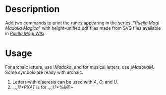 # Descripntion
Add two commands to print the runes appearing in the series, "*Puella Magi Madoka Magica*" with height-unified pdf files made from SVG files available in [*Puella Magi Wiki*](https://wiki.puella-magi.net/).
# Usage
For archaic letters, use *\Madoka*, and for musical letters, use *\MadokaM*.  
Some symbols are ready with archaic.
1. Letters with diaeresis can be used with *A*, *O*, and *U*.
2. *.,:;!?\*PXAT* is for *.,:;!?\*%&@~*